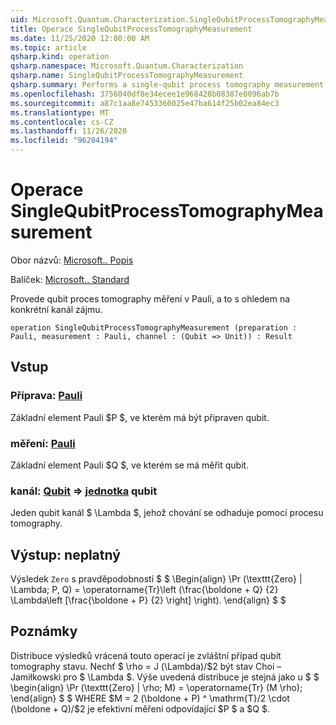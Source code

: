 ```yaml
---
uid: Microsoft.Quantum.Characterization.SingleQubitProcessTomographyMeasurement
title: Operace SingleQubitProcessTomographyMeasurement
ms.date: 11/25/2020 12:00:00 AM
ms.topic: article
qsharp.kind: operation
qsharp.namespace: Microsoft.Quantum.Characterization
qsharp.name: SingleQubitProcessTomographyMeasurement
qsharp.summary: Performs a single-qubit process tomography measurement in the Pauli basis, given a particular channel of interest.
ms.openlocfilehash: 3756040df8e34ecee1e968428b08387e0096ab7b
ms.sourcegitcommit: a87c1aa8e7453360025e47ba614f25b02ea84ec3
ms.translationtype: MT
ms.contentlocale: cs-CZ
ms.lasthandoff: 11/26/2020
ms.locfileid: "96204194"
---
```

# <a name="singlequbitprocesstomographymeasurement-operation"></a>Operace SingleQubitProcessTomographyMeasurement

Obor názvů: [Microsoft.. Popis](xref:Microsoft.Quantum.Characterization)

Balíček: [Microsoft.. Standard](https://nuget.org/packages/Microsoft.Quantum.Standard)


Provede qubit proces tomography měření v Pauli, a to s ohledem na konkrétní kanál zájmu.

```qsharp
operation SingleQubitProcessTomographyMeasurement (preparation : Pauli, measurement : Pauli, channel : (Qubit => Unit)) : Result
```


## <a name="input"></a>Vstup

### <a name="preparation--pauli"></a>Příprava: [Pauli](xref:microsoft.quantum.lang-ref.pauli)

Základní element Pauli $P $, ve kterém má být připraven qubit.


### <a name="measurement--pauli"></a>měření: [Pauli](xref:microsoft.quantum.lang-ref.pauli)

Základní element Pauli $Q $, ve kterém se má měřit qubit.


### <a name="channel--qubit--unit"></a>kanál: [Qubit](xref:microsoft.quantum.lang-ref.qubit) => [jednotka](xref:microsoft.quantum.lang-ref.unit) qubit 

Jeden qubit kanál $ \Lambda $, jehož chování se odhaduje pomocí procesu tomography.



## <a name="output--__invalidresult__"></a>Výstup: __neplatný <Result>__

Výsledek `Zero` s pravděpodobností $ $ \Begin{align} \Pr (\texttt{Zero} | \Lambda; P, Q) = \operatorname{Tr}\left (\frac{\boldone + Q} {2} \Lambda\left [\frac{\boldone + P} {2} \right] \right).
\end{align} $ $

## <a name="remarks"></a>Poznámky

Distribuce výsledků vrácená touto operací je zvláštní případ qubit tomography stavu. Nechť $ \rho = J (\Lambda)/$2 být stav Choi – Jamiłkowski pro $ \Lambda $. Výše uvedená distribuce je stejná jako u $ $ \begin{align} \Pr (\texttt{Zero} | \rho; M) = \operatorname{Tr} (M \rho); \end{align} $ $ WHERE $M = 2 (\boldone + P) ^ \mathrm{T}/2 \cdot (\boldone + Q)/$2 je efektivní měření odpovídající $P $ a $Q $.
